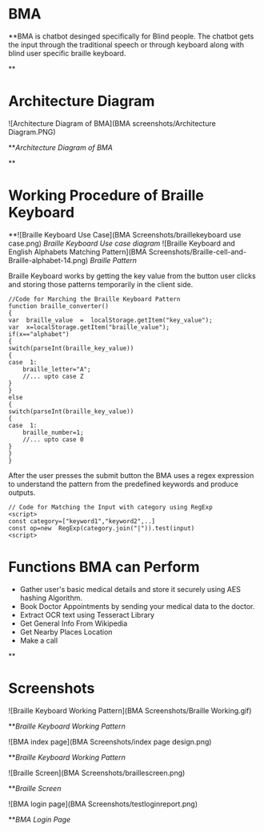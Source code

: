 
# BMA

**BMA is chatbot desinged specifically for Blind people.
The chatbot gets the input through the traditional speech or through keyboard along with blind user specific braille keyboard.

**

# Architecture Diagram
![Architecture Diagram of BMA](BMA screenshots/Architecture Diagram.PNG)


***Architecture Diagram of BMA*

**

# Working Procedure of Braille Keyboard

**![Braille Keyboard Use Case](BMA Screenshots/braillekeyboard use case.png)
*Braille Keyboard Use case diagram*
![Braille Keyboard and English Alphabets Matching Pattern](BMA Screenshots/Braille-cell-and-Braille-alphabet-14.png)
*Braille Pattern*

    
  Braille Keyboard works by getting the key value from the button user clicks and storing those patterns temporarily in the client side. 
  

    //Code for Marching the Braille Keyboard Pattern
    function braille_converter()
    {
    var  braille_value  =  localStorage.getItem("key_value");
    var  x=localStorage.getItem("braille_value");
    if(x=="alphabet")
    {
    switch(parseInt(braille_key_value))
    {
    case  1:
        braille_letter="A";
        //... upto case Z
    }
    }
    else
    {
    switch(parseInt(braille_key_value))
    {
    case  1:
        braille_number=1;
        //... upto case 0
    }
    }
    }



After the user presses the submit button the BMA uses a regex expression to understand the pattern from the predefined keywords and produce outputs.

  

    // Code for Matching the Input with category using RegExp
    <script>
    const category=["keyword1","keyword2",..]
    const op=new  RegExp(category.join("|")).test(input)
    <script>

# Functions BMA can Perform

 - Gather user's basic medical details and store it securely using AES hashing Algorithm.
 - Book Doctor Appointments by sending your medical data to  the doctor.
 - Extract OCR text using Tesseract Library
 - Get General Info From Wikipedia
 - Get Nearby Places Location
 - Make a call
 
 **

# Screenshots

![Braille Keyboard Working Pattern](BMA Screenshots/Braille Working.gif)

***Braille Keyboard Working Pattern*

![BMA index page](BMA Screenshots/index page design.png)

***Braille Keyboard Working Pattern*

![Braille Screen](BMA Screenshots/braillescreen.png)

***Braille Screen*

![BMA login page](BMA Screenshots/testloginreport.png)

***BMA Login Page*


